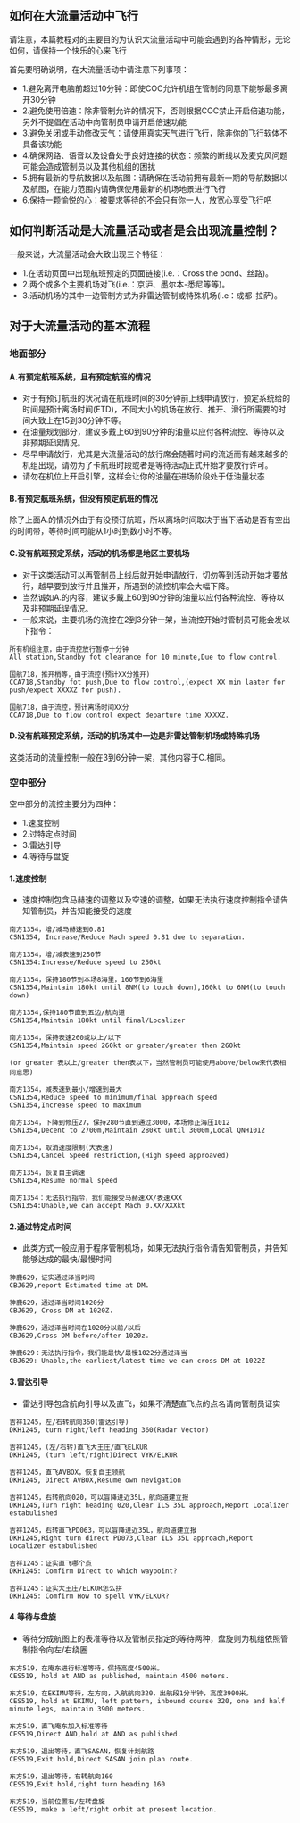 ## 如何在大流量活动中飞行
请注意，本篇教程对的主要目的为认识大流量活动中可能会遇到的各种情形，无论如何，请保持一个快乐的心来飞行

首先要明确说明，在大流量活动中请注意下列事项：
+ 1.避免离开电脑前超过10分钟：即使COC允许机组在管制的同意下能够最多离开30分钟
+ 2.避免使用倍速：除非管制允许的情况下，否则根据COC禁止开启倍速功能，另外不提倡在活动中向管制员申请开启倍速功能
+ 3.避免关闭或手动修改天气：请使用真实天气进行飞行，除非你的飞行软体不具备该功能
+ 4.确保网路、语音以及设备处于良好连接的状态：频繁的断线以及麦克风问题可能会造成管制员以及其他机组的困扰
+ 5.拥有最新的导航数据以及航图：请确保在活动前拥有最新一期的导航数据以及航图，在能力范围内请确保使用最新的机场地景进行飞行
+ 6.保持一颗愉悦的心：被要求等待的不会只有你一人，放宽心享受飞行吧

## 如何判断活动是大流量活动或者是会出现流量控制？
一般来说，大流量活动会大致出现三个特征：
+ 1.在活动页面中出现航班预定的页面链接(i.e.：Cross the pond、丝路)。
+ 2.两个或多个主要机场对飞(i.e.：京沪、墨尔本-悉尼等等)。
+ 3.活动机场的其中一边管制方式为非雷达管制或特殊机场(i.e：成都-拉萨)。

## 对于大流量活动的基本流程

### 地面部分

#### A.有预定航班系统，且有预定航班的情况
+ 对于有预订航班的状况请在航班时间的30分钟前上线申请放行，预定系统给的时间是预计离场时间(ETD)，不同大小的机场在放行、推开、滑行所需要的时间大致上在15到30分钟不等。
+ 在油量规划部分，建议多戴上60到90分钟的油量以应付各种流控、等待以及非预期延误情况。
+ 尽早申请放行，尤其是大流量活动的放行席会随著时间的流逝而有越来越多的机组出现，请勿为了卡航班时段或者是等待活动正式开始才要放行许可。
+ 请勿在机位上开启引擎，这样会让你的油量在进场阶段处于低油量状态

#### B.有预定航班系统，但没有预定航班的情况
除了上面A.的情况外由于有没预订航班，所以离场时间取决于当下活动是否有空出的时间带，等待时间可能从1小时到数小时不等。

#### C.没有航班预定系统，活动的机场都是地区主要机场
+ 对于这类活动可以再管制员上线后就开始申请放行，切勿等到活动开始才要放行，越早要到放行并且推开，所遇到的流控机率会大幅下降。
+ 当然诚如A.的内容，建议多戴上60到90分钟的油量以应付各种流控、等待以及非预期延误情况。
+ 一般来说，主要机场的流控在2到3分钟一架，当流控开始时管制员可能会发以下指令：
```
所有机组注意，由于流控放行暂停十分钟
All station,Standby fot clearance for 10 minute,Due to flow control.

国航718，推开梢等，由于流控(预计XX分推开)
CCA718,Standby fot push,Due to flow control,(expect XX min laater for push/expect XXXXZ for push).

国航718，由于流控，预计离场时间XX分
CCA718,Due to flow control expect departure time XXXXZ.
```

#### D.没有航班预定系统，活动的机场其中一边是非雷达管制机场或特殊机场
这类活动的流量控制一般在3到6分钟一架，其他内容于C.相同。

### 空中部分
空中部分的流控主要分为四种：
+ 1.速度控制
+ 2.过特定点时间
+ 3.雷达引导
+ 4.等待与盘旋

#### 1.速度控制
+ 速度控制包含马赫速的调整以及空速的调整，如果无法执行速度控制指令请告知管制员，并告知能接受的速度
```
南方1354，增/减马赫速到0.81
CSN1354, Increase/Reduce Mach speed 0.81 due to separation.

南方1354，增/减表速到250节
CSN1354:Increase/Reduce speed to 250kt

南方1354，保持180节到本场8海里，160节到6海里
CSN1354,Maintain 180kt until 8NM(to touch down),160kt to 6NM(to touch down)

南方1354,保持180节直到五边/航向道
CSN1354,Maintain 180kt until final/Localizer

南方1354，保持表速260或以上/以下
CSN1354,Maintain speed 260kt or greater/greater then 260kt

(or greater 表以上/greater then表以下，当然管制员可能使用above/below来代表相同意思)

南方1354，减表速到最小/增速到最大
CSN1354,Reduce speed to minimum/final approach speed
CSN1354,Increase speed to maximum

南方1354，下降到修压27，保持280节直到通过3000，本场修正海压1012
CSN1354,Decent to 2700m,Maintain 280kt until 3000m,Local QNH1012

南方1354，取消速度限制(大表速)
CSN1354,Cancel Speed restriction,(High speed approaved)

南方1354，恢复自主调速
CSN1354,Resume normal speed

南方1354：无法执行指令，我们能接受马赫速XX/表速XXX
CSN1354:Unable,we can accept Mach 0.XX/XXXkt
```

#### 2.通过特定点时间
+ 此类方式一般应用于程序管制机场，如果无法执行指令请告知管制员，并告知能够达成的最快/最慢时间
```
神鹿629，证实通过泽当时间
CBJ629,report Estimated time at DM.

神鹿629，通过泽当时间1020分
CBJ629, Cross DM at 1020Z.

神鹿629，通过泽当时间在1020分以前/以后
CBJ629,Cross DM before/after 1020z.

神鹿629：无法执行指令，我们能最快/最慢1022分通过泽当
CBJ629: Unable,the earliest/latest time we can cross DM at 1022Z
```
#### 3.雷达引导
+ 雷达引导包含航向引导以及直飞，如果不清楚直飞点的点名请向管制员证实
```
吉祥1245，左/右转航向360(雷达引导)
DKH1245, turn right/left heading 360(Radar Vector)

吉祥1245，(左/右转)直飞大王庄/直飞ELKUR
DKH1245, (turn left/right)Direct VYK/ELKUR

吉祥1245，直飞AVBOX，恢复自主领航
DKH1245, Direct AVBOX,Resume own nevigation

吉祥1245，右转航向020，可以盲降进近35L，航向道建立报
DKH1245,Turn right heading 020,Clear ILS 35L approach,Report Localizer estabulished

吉祥1245，右转直飞PD063，可以盲降进近35L，航向道建立报
DKH1245,Right turn direct PD073,Clear ILS 35L approach,Report Localizer estabulished

吉祥1245：证实直飞哪个点
DKH1245: Comfirm Direct to which waypoint?

吉祥1245：证实大王庄/ELKUR怎么拼
DKH1245: Comfirm How to spell VYK/ELKUR?
```

#### 4.等待与盘旋
+ 等待分成航图上的表准等待以及管制员指定的等待两种，盘旋则为机组依照管制指令向左/右绕圈
```
东方519，在庵东进行标准等待，保持高度4500米。
CES519, hold at AND as published, maintain 4500 meters.

东方519，在EKIMU等待，左方向，入航航向320，出航段1分半钟，高度3900米。
CES519, hold at EKIMU, left pattern, inbound course 320, one and half minute legs, maintain 3900 meters.

东方519，直飞庵东加入标准等待
CES519,Direct AND,hold at AND as published.

东方519，退出等待，直飞SASAN，恢复计划航路
CES519,Exit hold,Direct SASAN join plan route.

东方519，退出等待，右转航向160
CES519,Exit hold,right turn heading 160

东方519，当前位置右/左转盘旋
CES519, make a left/right orbit at present location.
```